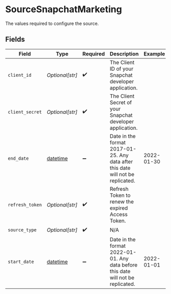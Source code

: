# SourceSnapchatMarketing

The values required to configure the source.


## Fields

| Field                                                                            | Type                                                                             | Required                                                                         | Description                                                                      | Example                                                                          |
| -------------------------------------------------------------------------------- | -------------------------------------------------------------------------------- | -------------------------------------------------------------------------------- | -------------------------------------------------------------------------------- | -------------------------------------------------------------------------------- |
| `client_id`                                                                      | *Optional[str]*                                                                  | :heavy_check_mark:                                                               | The Client ID of your Snapchat developer application.                            |                                                                                  |
| `client_secret`                                                                  | *Optional[str]*                                                                  | :heavy_check_mark:                                                               | The Client Secret of your Snapchat developer application.                        |                                                                                  |
| `end_date`                                                                       | [datetime](https://docs.python.org/3/library/datetime.html#datetime-objects)     | :heavy_minus_sign:                                                               | Date in the format 2017-01-25. Any data after this date will not be replicated.  | 2022-01-30                                                                       |
| `refresh_token`                                                                  | *Optional[str]*                                                                  | :heavy_check_mark:                                                               | Refresh Token to renew the expired Access Token.                                 |                                                                                  |
| `source_type`                                                                    | *Optional[str]*                                                                  | :heavy_check_mark:                                                               | N/A                                                                              |                                                                                  |
| `start_date`                                                                     | [datetime](https://docs.python.org/3/library/datetime.html#datetime-objects)     | :heavy_minus_sign:                                                               | Date in the format 2022-01-01. Any data before this date will not be replicated. | 2022-01-01                                                                       |